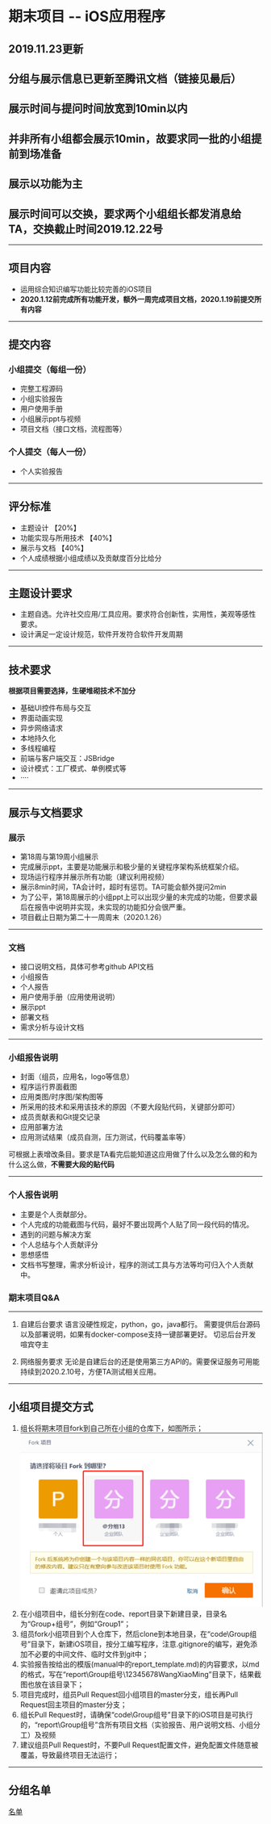 # 期末项目 -- iOS应用程序

## 2019.11.23更新
## 分组与展示信息已更新至腾讯文档（链接见最后）
## 展示时间与提问时间放宽到10min以内
## 并非所有小组都会展示10min，故要求同一批的小组提前到场准备
## 展示以功能为主
## 展示时间可以交换，要求两个小组组长都发消息给TA，交换截止时间2019.12.22号

----

## 项目内容
* 运用综合知识编写功能比较完善的iOS项目
* **2020.1.12前完成所有功能开发，额外一周完成项目文档，2020.1.19前提交所有内容**

---

## 提交内容

### 小组提交（每组一份）
* 完整工程源码
* 小组实验报告
* 用户使用手册
* 小组展示ppt与视频
* 项目文档（接口文档，流程图等）

### 个人提交（每人一份）
* 个人实验报告

---

## 评分标准
* 主题设计 【20%】
* 功能实现与所用技术 【40%】
* 展示与文档 【40%】
* 个人成绩根据小组成绩以及贡献度百分比给分

---

## 主题设计要求
* 主题自选。允许社交应用/工具应用。要求符合创新性，实用性，美观等感性要求。
* 设计满足一定设计规范，软件开发符合软件开发周期

---

## 技术要求
**根据项目需要选择，生硬堆砌技术不加分**
* 基础UI控件布局与交互
* 界面动画实现
* 异步网络请求
* 本地持久化
* 多线程编程
* 前端与客户端交互：JSBridge
* 设计模式：工厂模式、单例模式等
* ····
---

## 展示与文档要求
### 展示
* 第18周与第19周小组展示
* 完成展示ppt，主要是功能展示和极少量的关键程序架构系统框架介绍。
* 现场运行程序并展示所有功能（建议利用视频）
* 展示8min时间，TA会计时，超时有惩罚。TA可能会额外提问2min
* 为了公平，第18周展示的小组ppt上可以出现少量的未完成的功能，但要求最后在报告中说明并实现，未实现的功能扣分会很严重。
* 项目截止日期为第二十一周周末（2020.1.26）

---

### 文档
* 接口说明文档，具体可参考github API文档
* 小组报告
* 个人报告
* 用户使用手册（应用使用说明）
* 展示ppt
* 部署文档
* 需求分析与设计文档

---

### 小组报告说明
* 封面（组员，应用名，logo等信息）
* 程序运行界面截图
* 应用类图/时序图/架构图等
* 所采用的技术和采用该技术的原因（不要大段贴代码，关键部分即可）
* 成员贡献表和Git提交记录
* 应用部署方法
* 应用测试结果（成员自测，压力测试，代码覆盖率等）

可根据上表增改条目。要求是TA看完后能知道这应用做了什么以及怎么做的和为什么这么做，**不需要大段的贴代码**

---

### 个人报告说明
* 主要是个人贡献部分。
* 个人完成的功能截图与代码，最好不要出现两个人贴了同一段代码的情况。
* 遇到的问题与解决方案
* 个人总结与个人贡献评分
* 思想感悟
* 文档书写整理，需求分析设计，程序的测试工具与方法等均可归入个人贡献中。


### 期末项目Q&A

---

1. 自建后台要求
    语言没硬性规定，python，go，java都行。
    需要提供后台源码以及部署说明，如果有docker-compose支持一键部署更好。
    切忌后台开发喧宾夺主

2. 网络服务要求
    无论是自建后台的还是使用第三方API的。需要保证服务可用能持续到2020.2.10号，方便TA测试相关应用。

---


## 小组项目提交方式

1.  组长将期末项目fork到自己所在小组的仓库下，如图所示；
    ![preview](./manual/images/fork.png)
2.  在小组项目中，组长分别在code、report目录下新建目录，目录名为“Group+组号”，例如“Group1”；
3.  组员fork小组项目到个人仓库下，然后clone到本地目录，在“code\Group组号”目录下，新建iOS项目，按分工编写程序，注意.gitignore的编写，避免添加不必要的中间文件、临时文件到git中；
4.  实验报告按给出的模版(manual中的report_template.md)的内容要求，以md的格式，写在“report\Group组号\12345678WangXiaoMing”目录下，结果截图也放在该目录下；
5.  项目完成时，组员Pull Request回小组项目的master分支，组长再Pull Request回主项目的master分支；
6.  组长Pull Request时，请确保“code\Group组号”目录下的iOS项目是可执行的，“report\Group组号”含所有项目文档（实验报告、用户说明文档、小组分工）及视频
7.  建议组员Pull Request时，不要Pull Request配置文件，避免配置文件随意被覆盖，导致最终项目无法运行；

---

## 分组名单
[名单](https://docs.qq.com/sheet/DZlh4ZFl0aVJQYWFn?c=J12A0A0)
